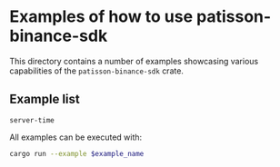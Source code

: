 # Examples of how to use patisson-binance-sdk

This directory contains a number of examples showcasing various capabilities of the `patisson-binance-sdk` crate.

## Example list

`server-time`

All examples can be executed with:

```sh
cargo run --example $example_name
```
